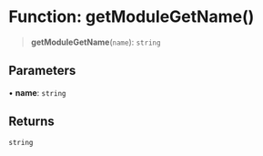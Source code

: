 # Function: getModuleGetName()

> **getModuleGetName**(`name`): `string`

## Parameters

• **name**: `string`

## Returns

`string`

